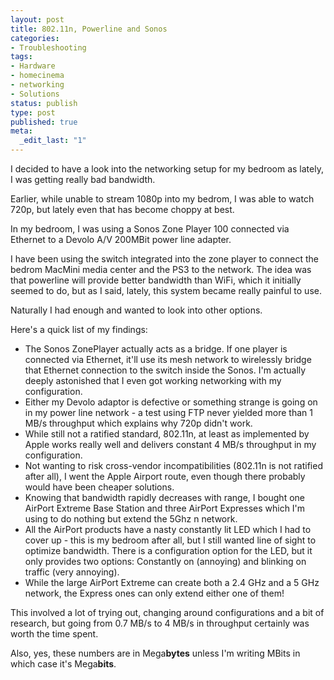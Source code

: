 ```yaml
---
layout: post
title: 802.11n, Powerline and Sonos
categories:
- Troubleshooting
tags:
- Hardware
- homecinema
- networking
- Solutions
status: publish
type: post
published: true
meta:
  _edit_last: "1"
---
```

I decided to have a look into the networking setup for my bedroom as lately, I was getting really bad bandwidth.

Earlier, while unable to stream 1080p into my bedrom, I was able to watch 720p, but lately even that has become choppy at best.

In my bedroom, I was using a Sonos Zone Player 100 connected via Ethernet to a Devolo A/V 200MBit power line adapter.

I have been using the switch integrated into the zone player to connect the bedrom MacMini media center and the PS3 to the network. The idea was that powerline will provide better bandwidth than WiFi, which it initially seemed to do, but as I said, lately, this system became really painful to use.

Naturally I had enough and wanted to look into other options.

Here's a quick list of my findings:
<ul>
	<li>The Sonos ZonePlayer actually acts as a bridge. If one player is connected via Ethernet, it'll use its mesh network to wirelessly bridge that Ethernet connection to the switch inside the Sonos. I'm actually deeply astonished that I even got working networking with my configuration.</li>
	<li>Either my Devolo adaptor is defective or something strange is going on in my power line network - a test using FTP never yielded more than 1 MB/s throughput which explains why 720p didn't work.</li>
	<li>While still not a ratified standard, 802.11n, at least as implemented by Apple works really well and delivers constant 4 MB/s throughput in my configuration.</li>
	<li>Not wanting to risk cross-vendor incompatibilities (802.11n is not ratified after all), I went the Apple Airport route, even though there probably would have been cheaper solutions.</li>
	<li>Knowing that bandwidth rapidly decreases with range, I bought one AirPort Extreme Base Station and three AirPort Expresses which I'm using to do nothing but extend the 5Ghz n network.</li>
	<li>All the AirPort products have a nasty constantly lit LED which I had to cover up - this is my bedroom after all, but I still wanted line of sight to optimize bandwidth. There is a configuration option for the LED, but it only provides two options: Constantly on (annoying) and blinking on traffic (very annoying).</li>
	<li>While the large AirPort Extreme can create both a 2.4 GHz and a 5 GHz network, the Express ones can only extend either one of them!</li>
</ul>
This involved a lot of trying out, changing around configurations and a bit of research, but going from 0.7 MB/s to 4 MB/s in throughput certainly was worth the time spent.

Also, yes, these numbers are in Mega<strong>bytes</strong> unless I'm writing MBits in which case it's Mega<strong>bits</strong>.
